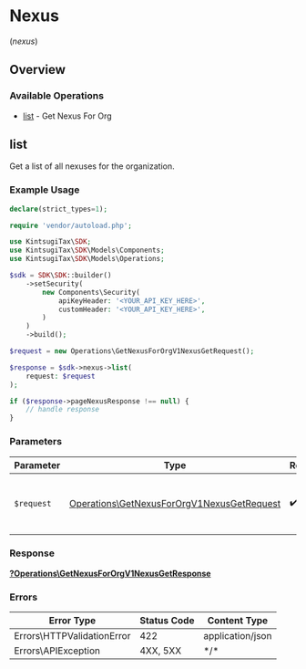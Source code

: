 # Nexus
(*nexus*)

## Overview

### Available Operations

* [list](#list) - Get Nexus For Org

## list

Get a list of all nexuses for the organization.

### Example Usage

<!-- UsageSnippet language="php" operationID="get_nexus_for_org_v1_nexus_get" method="get" path="/v1/nexus" -->
```php
declare(strict_types=1);

require 'vendor/autoload.php';

use KintsugiTax\SDK;
use KintsugiTax\SDK\Models\Components;
use KintsugiTax\SDK\Models\Operations;

$sdk = SDK\SDK::builder()
    ->setSecurity(
        new Components\Security(
            apiKeyHeader: '<YOUR_API_KEY_HERE>',
            customHeader: '<YOUR_API_KEY_HERE>',
        )
    )
    ->build();

$request = new Operations\GetNexusForOrgV1NexusGetRequest();

$response = $sdk->nexus->list(
    request: $request
);

if ($response->pageNexusResponse !== null) {
    // handle response
}
```

### Parameters

| Parameter                                                                                                | Type                                                                                                     | Required                                                                                                 | Description                                                                                              |
| -------------------------------------------------------------------------------------------------------- | -------------------------------------------------------------------------------------------------------- | -------------------------------------------------------------------------------------------------------- | -------------------------------------------------------------------------------------------------------- |
| `$request`                                                                                               | [Operations\GetNexusForOrgV1NexusGetRequest](../../Models/Operations/GetNexusForOrgV1NexusGetRequest.md) | :heavy_check_mark:                                                                                       | The request object to use for the request.                                                               |

### Response

**[?Operations\GetNexusForOrgV1NexusGetResponse](../../Models/Operations/GetNexusForOrgV1NexusGetResponse.md)**

### Errors

| Error Type                 | Status Code                | Content Type               |
| -------------------------- | -------------------------- | -------------------------- |
| Errors\HTTPValidationError | 422                        | application/json           |
| Errors\APIException        | 4XX, 5XX                   | \*/\*                      |